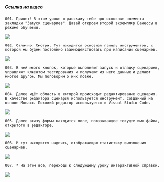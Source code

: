 ﻿##### [Ссылка на видео](https://youtu.be/1POoYvHo4Rc)

	001. Привет! В этом уроке я расскажу тебе про основные элементы закладки "Запуск сценариев". Давай откроем второй экземпляр Ванессы в режиме обучения.

![](https://vanessa-files.do.bit-erp.ru/Doc/1.2.040.1/MD/Глава02/images/000_ОсновныеЭлементыЗакладкиЗапускСценариев.png)

	002. Отлично. Смотри. Тут находится основная панель инструментов, с которой мы будем постоянно взаимодействовать при написании сценариев.

![](https://vanessa-files.do.bit-erp.ru/Doc/1.2.040.1/MD/Глава02/images/006_ОсновныеЭлементыЗакладкиЗапускСценариев.png)

	003. В ней много кнопок, которые выполняют запуск и отладку сценариев, управляют клиентом тестирования и получают из него данные и делают многое другое. Мы поговорим о них позже.

![](https://vanessa-files.do.bit-erp.ru/Doc/1.2.040.1/MD/Глава02/images/014_ОсновныеЭлементыЗакладкиЗапускСценариев.png)

	004. Далее идёт область в которой происходит редактирование сценария. В качестве редактора сценария используется инструмент, созданный на основе Monaco. Похожий редактор используется в Visual Studio Code.

![](https://vanessa-files.do.bit-erp.ru/Doc/1.2.040.1/MD/Глава02/images/017_ОсновныеЭлементыЗакладкиЗапускСценариев.png)

	005. Далее внизу формы находится поле, показывающее текущее имя файла, открытого в редакторе.

![](https://vanessa-files.do.bit-erp.ru/Doc/1.2.040.1/MD/Глава02/images/022_ОсновныеЭлементыЗакладкиЗапускСценариев.png)

	006. И тут находится надпись, отображающая статистику выполнения сценариев.

![](https://vanessa-files.do.bit-erp.ru/Doc/1.2.040.1/MD/Глава02/images/027_ОсновныеЭлементыЗакладкиЗапускСценариев.png)

	007. * На этом всё, переходи к следующему уроку интерактивной справки.

![](https://vanessa-files.do.bit-erp.ru/Doc/1.2.040.1/MD/Глава02/images/030_ОсновныеЭлементыЗакладкиЗапускСценариев.png)
